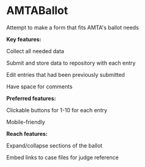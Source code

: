# AMTABallot
Attempt to make a form that fits AMTA's ballot needs
<p>
<b>Key features:</b><p>
Collect all needed data<p>
Submit and store data to repository with each entry<p>
Edit entries that had been previously submitted<p>
Have space for comments<p>  
<p>
<b>Preferred features:</b><p>
Clickable buttons for 1-10 for each entry<p>
Mobile-friendly<p>
<b>Reach features:</b><p>
Expand/collapse sections of the ballot<p>
Embed links to case files for judge reference<p>
